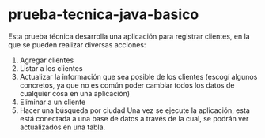 # prueba-tecnica-java-basico
Esta prueba técnica desarrolla una aplicación para registrar clientes, en la que se pueden realizar diversas acciones:
1. Agregar clientes
2. Listar a los clientes
3. Actualizar la información que sea posible de los clientes (escogí algunos concretos, ya que no es común poder cambiar todos los datos de cualquier cosa en una aplicación)
4. Eliminar a un cliente
5. Hacer una búsqueda por ciudad
Una vez se ejecute la aplicación, esta está conectada a una base de datos a través de la cual, se podrán ver actualizados en una tabla.
